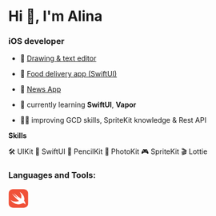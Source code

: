 <h1 align="left">Hi 👋, I'm Alina</h1>
<h3 align="left">iOS developer</h3>


- 🧩 [Drawing & text editor](https://github.com/alirast/TelegramContest)
  
- 🧩 [Food delivery app (SwiftUI)](https://github.com/alirast/finalProject)

- 🧩 [News App](https://github.com/alirast/testNewsApp)

- 🌱 currently learning **SwiftUI**, **Vapor**

- 🏋️‍♀️ improving GCD skills, SpriteKit knowledge & Rest API

**Skills**

 🛠️ UIKit 🪼 SwiftUI 🎨 PencilKit 📸 PhotoKit 🎮 SpriteKit 🎬 Lottie


<h3 align="left"></h3>
<p align="left">
</p>

<h3 align="left">Languages and Tools:</h3>
<p align="left"> <a href="https://developer.apple.com/swift/" target="_blank" rel="noreferrer"> <img src="https://raw.githubusercontent.com/devicons/devicon/master/icons/swift/swift-original.svg" alt="swift" width="40" height="40"/> </a> </p>
